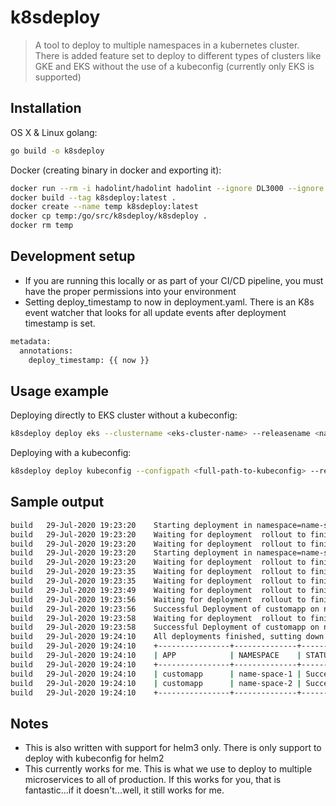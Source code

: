# k8sdeploy
> A tool to deploy to multiple namespaces in a kubernetes cluster. There is added feature set to deploy to different types of clusters like GKE and EKS without the use of a kubeconfig (currently only EKS is supported)

## Installation

OS X & Linux golang:

```sh
go build -o k8sdeploy
```

Docker (creating binary in docker and exporting it):

```sh
docker run --rm -i hadolint/hadolint hadolint --ignore DL3000 --ignore DL3008 --ignore DL3018 --ignore DL3019 --ignore DL4000 - < ./Dockerfile
docker build --tag k8sdeploy:latest .
docker create --name temp k8sdeploy:latest
docker cp temp:/go/src/k8sdeploy/k8sdeploy .
docker rm temp
```

## Development setup
* If you are running this locally or as part of your CI/CD pipeline, you must have the proper permissions into your environment
* Setting deploy_timestamp to now in deployment.yaml. There is an K8s event watcher that looks for all update events after deployment timestamp is set.
```sh
metadata:
  annotations:
    deploy_timestamp: {{ now }}
```

## Usage example

Deploying directly to EKS cluster without a kubeconfig:

```sh
k8sdeploy deploy eks --clustername <eks-cluster-name> --releasename <name-of-release> --region <cluster-region> --namespace <namespace1,namespace2,namespace3> --chartdir <full-path-to-tgz-chart-file> --set <set-string-values>
```

Deploying with a kubeconfig:

```sh
k8sdeploy deploy kubeconfig --configpath <full-path-to-kubeconfig> --releasename <name-of-release> --namespace <namespace1,namespace2,namespace3> --chartdir <full-path-to-tgz-chart-file> --set <set-string-values>
```

## Sample output

```sh
build	29-Jul-2020 19:23:20	Starting deployment in namespace=name-space-1 for app=customapp at 2020-07-29 19:23:20 -0700 PDT
build	29-Jul-2020 19:23:20	Waiting for deployment  rollout to finish: 0 of 2 updated replicas are available...
build	29-Jul-2020 19:23:20	Waiting for deployment  rollout to finish: 0 of 2 updated replicas are available...
build	29-Jul-2020 19:23:20	Starting deployment in namespace=name-space-2 for app=customapp at 2020-07-29 19:23:20 -0700 PDT
build	29-Jul-2020 19:23:20	Waiting for deployment  rollout to finish: 0 of 2 updated replicas are available...
build	29-Jul-2020 19:23:35	Waiting for deployment  rollout to finish: 1 of 2 updated replicas are available...
build	29-Jul-2020 19:23:35	Waiting for deployment  rollout to finish: 1 of 2 updated replicas are available...
build	29-Jul-2020 19:23:49	Waiting for deployment  rollout to finish: 1 of 2 updated replicas are available...
build	29-Jul-2020 19:23:56	Waiting for deployment  rollout to finish: 2 of 2 updated replicas are available...
build	29-Jul-2020 19:23:56	Successful Deployment of customapp on name-space-2
build	29-Jul-2020 19:23:58	Waiting for deployment  rollout to finish: 2 of 2 updated replicas are available...
build	29-Jul-2020 19:23:58	Successful Deployment of customapp on name-space-2
build	29-Jul-2020 19:24:10	All deployments finished, sutting down watcher gracefully
build	29-Jul-2020 19:24:10	+----------------+--------------+---------+
build	29-Jul-2020 19:24:10	| APP            | NAMESPACE    | STATUS  |
build	29-Jul-2020 19:24:10	+----------------+--------------+---------+
build	29-Jul-2020 19:24:10	| customapp      | name-space-1 | Success |
build	29-Jul-2020 19:24:10	| customapp      | name-space-2 | Success |
build	29-Jul-2020 19:24:10	+----------------+--------------+---------+
```

## Notes
* This is also written with support for helm3 only. There is only support to deploy with kubeconfig for helm2
* This currently works for me. This is what we use to deploy to multiple microservices to all of production. If this works for you, that is fantastic...if it doesn't...well, it still works for me.
